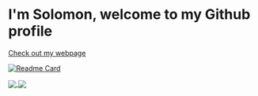 # I'm Solomon, welcome to my Github profile

<a href="https://solomontaiwo.github.io/">Check out my webpage</a>

[![Readme Card](https://github-readme-stats.vercel.app/api/pin/?username=solomontaiwo&repo=bibliotecaUNIFE)](https://github.com/solomontaiwo/bibliotecaUNIFE)

<a href="https://github.com/anuraghazra/github-readme-stats">
  <img align="center" src="https://github-readme-stats.vercel.app/api?username=solomontaiwo&theme=transparent" />
</a>
<a href="https://github.com/anuraghazra/convoychat">
  <img align="center" src="https://github-readme-stats.vercel.app/api/top-langs/?username=solomontaiwo&hide_progress=true&theme=transparent" />
</a>
